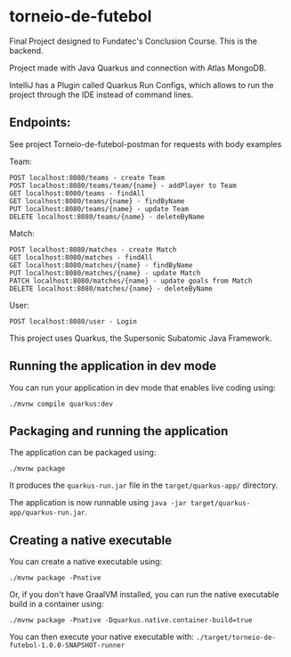 # torneio-de-futebol

Final Project designed to Fundatec's Conclusion Course. This is the backend.

Project made with Java Quarkus and connection with Atlas MongoDB.

IntelliJ has a Plugin called Quarkus Run Configs, which allows to run the project through the IDE instead of command lines.

## Endpoints:
See project Torneio-de-futebol-postman for requests with body examples
 
  Team:
```
POST localhost:8080/teams - create Team
POST localhost:8080/teams/team/{name} - addPlayer to Team
GET localhost:8080/teams - findAll
GET localhost:8080/teams/{name} - findByName
PUT localhost:8080/teams/{name} - update Team
DELETE localhost:8080/teams/{name} - deleteByName
```
  Match:
```
POST localhost:8080/matches - create Match
GET localhost:8080/matches - findAll
GET localhost:8080/matches/{name} - findByName
PUT localhost:8080/matches/{name} - update Match
PATCH localhost:8080/matches/{name} - update goals from Match
DELETE localhost:8080/matches/{name} - deleteByName
```
  User:
```
POST localhost:8080/user - Login
```
This project uses Quarkus, the Supersonic Subatomic Java Framework.

## Running the application in dev mode

You can run your application in dev mode that enables live coding using:
```shell script
./mvnw compile quarkus:dev
```
## Packaging and running the application

The application can be packaged using:
```shell script
./mvnw package
```
It produces the `quarkus-run.jar` file in the `target/quarkus-app/` directory.

The application is now runnable using `java -jar target/quarkus-app/quarkus-run.jar`.

## Creating a native executable

You can create a native executable using: 
```shell script
./mvnw package -Pnative
```

Or, if you don't have GraalVM installed, you can run the native executable build in a container using: 
```shell script
./mvnw package -Pnative -Dquarkus.native.container-build=true
```

You can then execute your native executable with: `./target/torneio-de-futebol-1.0.0-SNAPSHOT-runner`

